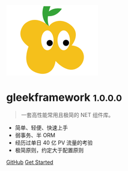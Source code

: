 <!-- _coverpage.md -->

![logo](/images/logo/icon.svg)

# gleekframework <small>1.0.0.0</small>

> 一套高性能常用且极简的 NET 组件库。

- 简单、轻便、快速上手
- 弱事务、半 ORM
- 经历过单日 40 亿 PV 流量的考验
- 极简原则，约定大于配置原则

[GitHub](https://github.com/tingli1991/com.gleekframework/)
[Get Started](/docs/zh-cn/)

